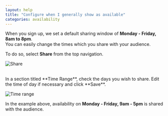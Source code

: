 ```yaml
---
layout: help
title: "Configure when I generally show as available"
categories: availability
---
```


When you sign up, we set a default sharing window of **Monday - Friday, 8am to 8pm**.
<br>
You can easily change the times which you share with your audience.

To do so, select **Share** from the top navigation.

![Share](http://i.imgur.com/Px64Woa.png)

<br>
In a section titled **Time Range**, check the days you wish to share.
Edit the time of day if necessary and click **Save**.

![Time range](http://i.imgur.com/iJBGvBD.png)

In the example above, availability on **Monday - Friday, 9am - 5pm** is shared with the audience.
